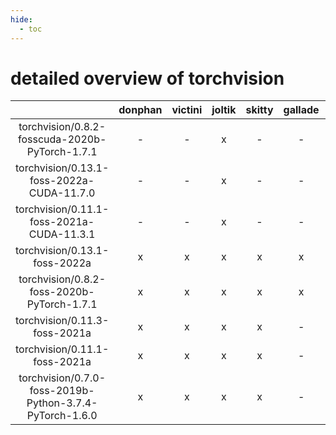 ```yaml
---
hide:
  - toc
---
```


detailed overview of torchvision
================================

| |donphan|victini|joltik|skitty|gallade|accelgor|swalot|doduo|
| :---: | :---: | :---: | :---: | :---: | :---: | :---: | :---: | :---: |
|torchvision/0.8.2-fosscuda-2020b-PyTorch-1.7.1|-|-|x|-|-|x|-|-|
|torchvision/0.13.1-foss-2022a-CUDA-11.7.0|-|-|x|-|-|x|-|-|
|torchvision/0.11.1-foss-2021a-CUDA-11.3.1|-|-|x|-|-|x|-|-|
|torchvision/0.13.1-foss-2022a|x|x|x|x|x|x|x|x|
|torchvision/0.8.2-foss-2020b-PyTorch-1.7.1|x|x|x|x|x|-|x|x|
|torchvision/0.11.3-foss-2021a|x|x|x|x|-|-|x|x|
|torchvision/0.11.1-foss-2021a|x|x|x|x|-|-|x|x|
|torchvision/0.7.0-foss-2019b-Python-3.7.4-PyTorch-1.6.0|x|x|x|x|-|-|-|-|
